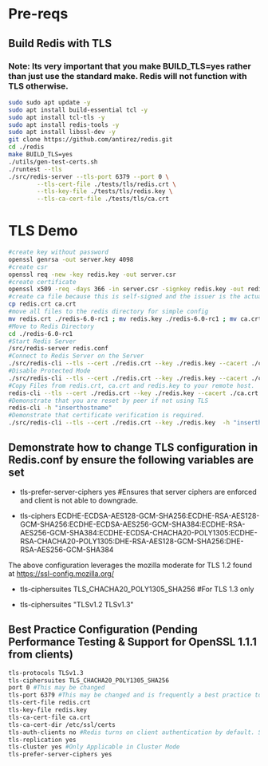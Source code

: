 # Pre-reqs

## Build Redis with TLS

### Note: Its very important that you make BUILD_TLS=yes rather than just use the standard make. Redis will not function with TLS otherwise.

```bash
sudo sudo apt update -y
sudo apt install build-essential tcl -y
sudo apt install tcl-tls -y
sudo apt install redis-tools -y
sudo apt install libssl-dev -y
git clone https://github.com/antirez/redis.git
cd ./redis
make BUILD_TLS=yes
./utils/gen-test-certs.sh
./runtest --tls
./src/redis-server --tls-port 6379 --port 0 \
        --tls-cert-file ./tests/tls/redis.crt \
        --tls-key-file ./tests/tls/redis.key \
        --tls-ca-cert-file ./tests/tls/ca.crt
```


# TLS Demo


```bash
#create key without password
openssl genrsa -out server.key 4098
#create csr
openssl req -new -key redis.key -out server.csr
#create certificate
openssl x509 -req -days 366 -in server.csr -signkey redis.key -out redis.crt
#create ca file because this is self-signed and the issuer is the actual certificate.
cp redis.crt ca.crt 
#move all files to the redis directory for simple config
mv redis.crt ./redis-6.0-rc1 ; mv redis.key ./redis-6.0-rc1 ; mv ca.crt ./redis-6.0-rc1
#Move to Redis Directory
cd ./redis-6.0-rc1
#Start Redis Server
/src/redis-server redis.conf
#Connect to Redis Server on the Server
./src/redis-cli --tls --cert ./redis.crt --key ./redis.key --cacert ./ca.crt
#Disable Protected Mode
./src/redis-cli --tls --cert ./redis.crt --key ./redis.key --cacert ./ca.crt config set protected-mode no
#Copy Files from redis.crt, ca.crt and redis.key to your remote host.
redis-cli --tls --cert ./redis.crt --key ./redis.key --cacert ./ca.crt -h "inserthostname"
#Demonstrate that you are reset by peer if not using TLS
redis-cli -h "inserthostname"
#Demonstrate that certificate verification is required.
./src/redis-cli --tls --cert ./redis.crt --key ./redis.key  -h "inserthostname"
```



## Demonstrate how to change TLS configuration in Redis.conf by ensure the following variables are set

- tls-prefer-server-ciphers yes #Ensures that server ciphers are enforced and client is not able to downgrade.

- tls-ciphers ECDHE-ECDSA-AES128-GCM-SHA256:ECDHE-RSA-AES128-GCM-SHA256:ECDHE-ECDSA-AES256-GCM-SHA384:ECDHE-RSA-AES256-GCM-SHA384:ECDHE-ECDSA-CHACHA20-POLY1305:ECDHE-RSA-CHACHA20-POLY1305:DHE-RSA-AES128-GCM-SHA256:DHE-RSA-AES256-GCM-SHA384 

The above configuration leverages the mozilla moderate for TLS 1.2 found at https://ssl-config.mozilla.org/

- tls-ciphersuites TLS_CHACHA20_POLY1305_SHA256 #For TLS 1.3 only

- tls-ciphersuites "TLSv1.2 TLSv1.3"

## Best Practice Configuration (Pending Performance Testing & Support for OpenSSL 1.1.1 from clients)


```bash
tls-protocols TLSv1.3
tls-ciphersuites TLS_CHACHA20_POLY1305_SHA256
port 0 #This may be changed
tls-port 6379 #This may be changed and is frequently a best practice to.
tls-cert-file redis.crt
tls-key-file redis.key
tls-ca-cert-file ca.crt
tls-ca-cert-dir /etc/ssl/certs
tls-auth-clients no #Redis turns on client authentication by default. Setting this to no ENABLES and does not DISABLE Client Authentication. 
tls-replication yes 
tls-cluster yes #Only Applicable in Cluster Mode
tls-prefer-server-ciphers yes
```




